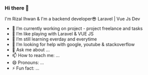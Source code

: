 ### Hi there 👋

I'm Rizal Ihwan & I'm a backend developer😎
Laravel | Vue Js Dev

- 🔭 I’m currently working on project - project freelance and tasks
- 🌱 I’m like playing with Laravel & VUE JS
- 👯 I’m still learning everday and everytime
- 🤔 I’m looking for help with google, youtube & stackoverflow
- 💬 Ask me about ...
- 📫 How to reach me: ...
- 😄 Pronouns: ...
- ⚡ Fun fact: ...
